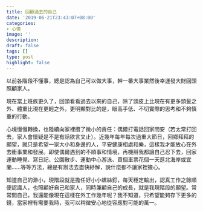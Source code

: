 ```yaml
---
title: 回顧過去的自己
date: '2019-06-21T23:43:07+08:00'
categories:
- 心情
image: ''
description: 
draft: false
tags: []
type: post
highlight: false
---
```



以前各階段不懂事，總是認為自己可以做大事，幹一番大事業然後幸運發大財回頭照顧家人。

現在當上班族更久了，回頭看看過去以來的自己，除了頭皮上比現在有更多頭髮之外、體重比現在更輕之外，更明顯對比的是，眼高手低、不切實際的思考和不夠慎重的行動。

心境慢慢轉換，也陸續向家裡攬了微小的責任：偶爾打電話回家問安（若太常打回去，家人會懷疑是不是有話欲言又止）。近幾年每年每次過重大節日，回鄉拜拜的願望，就只是希望一家大小和身邊的人，平安健康相處和樂，這樣我才能放心在外去衝事業和發展。即使偶爾遇到的不順事和情境，再機掰我都讓自己忍下去，回家運動睡覺、寫日記、公園散步、運動中心游泳、買個車票花個一天逛北海岸或宜蘭......等等方法，總是有辦法去盡快紓解，說什麼都不讓家裡擔心。

知道自己的渺小，現階段就是擔任好小小螺絲釘，每天穩定輸出，認真工作之餘順便認識人，也照顧好自己和家人，同時兼顧自己的成長，就是我現階段的願望。常常問自己，我還能像現在這樣在外工作幾年呢？我不知道，只希望能夠存下更多的錢，當家裡有需要我時，我可以稍微安心地從容應對可能的萬一。

&nbsp;

